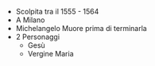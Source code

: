 - Scolpita tra il 1555 - 1564
- A Milano
- Michelangelo Muore prima di terminarla
- 2 Personaggi
	- Gesù
	- Vergine Maria